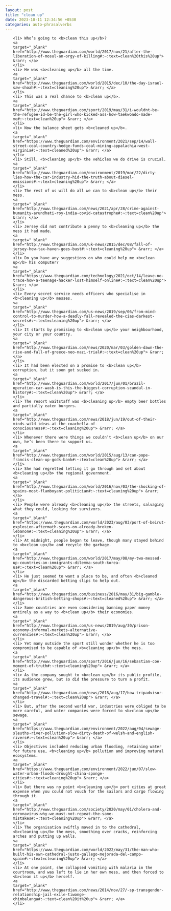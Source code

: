```yaml
---
layout: post
title: "clean up"
date: 2023-10-11 12:34:56 +0530
categories: auto-phrasalverbs
---
```

<ol>

    <li> Who’s going to <b>clean this up</b>?
    <a 
    target="_blank" 
    href="http://www.theguardian.com/world/2017/nov/21/after-the-liberation-of-mosul-an-orgy-of-killing#:~:text=clean%20this%20up"> &rarr; </a>
    </li>
    <li> He was <b>cleaning up</b> all the time.
    <a 
    target="_blank" 
    href="http://www.theguardian.com/world/2015/dec/10/the-day-israel-saw-shoah#:~:text=cleaning%20up"> &rarr; </a>
    </li>
    <li> This was a real chance to <b>clean up</b>.
    <a 
    target="_blank" 
    href="http://www.theguardian.com/sport/2019/may/31/i-wouldnt-be-the-refugee-id-be-the-girl-who-kicked-ass-how-taekwondo-made-me#:~:text=clean%20up"> &rarr; </a>
    </li>
    <li> Now the balance sheet gets <b>cleaned up</b>.
    <a 
    target="_blank" 
    href="https://www.theguardian.com/environment/2021/sep/14/wall-street-coal-country-hedge-funds-coal-mining-appalachia-west-virginia#:~:text=cleaned%20up"> &rarr; </a>
    </li>
    <li> Still, <b>cleaning up</b> the vehicles we do drive is crucial.
    <a 
    target="_blank" 
    href="http://www.theguardian.com/environment/2019/mar/22/dirty-lies-how-the-car-industry-hid-the-truth-about-diesel-emissions#:~:text=cleaning%20up"> &rarr; </a>
    </li>
    <li> The rest of us will do all we can to <b>clean up</b> their mess.
    <a 
    target="_blank" 
    href="http://www.theguardian.com/news/2021/apr/28/crime-against-humanity-arundhati-roy-india-covid-catastrophe#:~:text=clean%20up"> &rarr; </a>
    </li>
    <li> Jersey did not contribute a penny to <b>cleaning up</b> the mess it had made.
    <a 
    target="_blank" 
    href="http://www.theguardian.com/uk-news/2015/dec/08/fall-of-jersey-how-tax-haven-goes-bust#:~:text=cleaning%20up"> &rarr; </a>
    </li>
    <li> Do you have any suggestions on who could help me <b>clean up</b> his computer?
    <a 
    target="_blank" 
    href="https://www.theguardian.com/technology/2021/oct/14/leave-no-trace-how-a-teenage-hacker-lost-himself-online#:~:text=clean%20up"> &rarr; </a>
    </li>
    <li> Every secret service needs officers who specialise in <b>cleaning up</b> messes.
    <a 
    target="_blank" 
    href="http://www.theguardian.com/us-news/2019/sep/06/from-mind-control-to-murder-how-a-deadly-fall-revealed-the-cias-darkest-secrets#:~:text=cleaning%20up"> &rarr; </a>
    </li>
    <li> It starts by promising to <b>clean up</b> your neighbourhood, your city or your country.
    <a 
    target="_blank" 
    href="http://www.theguardian.com/news/2020/mar/03/golden-dawn-the-rise-and-fall-of-greece-neo-nazi-trial#:~:text=clean%20up"> &rarr; </a>
    </li>
    <li> It had been elected on a promise to <b>clean up</b> corruption, but it soon got sucked in.
    <a 
    target="_blank" 
    href="http://www.theguardian.com/world/2017/jun/01/brazil-operation-car-wash-is-this-the-biggest-corruption-scandal-in-history#:~:text=clean%20up"> &rarr; </a>
    </li>
    <li> The resort waitstaff was <b>cleaning up</b> empty beer bottles and partially eaten burgers.
    <a 
    target="_blank" 
    href="http://www.theguardian.com/news/2018/jun/19/out-of-their-minds-wild-ideas-at-the-coachella-of-consciousness#:~:text=cleaning%20up"> &rarr; </a>
    </li>
    <li> Whenever there were things we couldn’t <b>clean up</b> on our own, he’s been there to support us.
    <a 
    target="_blank" 
    href="http://www.theguardian.com/world/2015/aug/13/can-pope-francis-clean-up-gods-bank#:~:text=clean%20up"> &rarr; </a>
    </li>
    <li> She had regretted letting it go through and set about <b>cleaning up</b> the regional government.
    <a 
    target="_blank" 
    href="http://www.theguardian.com/world/2016/nov/03/the-shocking-of-spains-most-flamboyant-politician#:~:text=cleaning%20up"> &rarr; </a>
    </li>
    <li> People were already <b>cleaning up</b> the streets, salvaging what they could, looking for survivors.
    <a 
    target="_blank" 
    href="https://www.theguardian.com/world/2023/aug/03/port-of-beirut-explosion-aftermath-scars-on-already-broken-lebanon#:~:text=cleaning%20up"> &rarr; </a>
    </li>
    <li> At midnight, people began to leave, though many stayed behind to <b>clean up</b> and recycle the garbage.
    <a 
    target="_blank" 
    href="http://www.theguardian.com/world/2017/may/08/my-two-messed-up-countries-an-immigrants-dilemma-south-korea-us#:~:text=clean%20up"> &rarr; </a>
    </li>
    <li> He just seemed to want a place to be, and often <b>cleaned up</b> the discarded betting slips to help out.
    <a 
    target="_blank" 
    href="http://www.theguardian.com/business/2016/may/31/big-gamble-dangerous-british-betting-shops#:~:text=cleaned%20up"> &rarr; </a>
    </li>
    <li> Some countries are even considering banning paper money entirely as a way to <b>clean up</b> their economies.
    <a 
    target="_blank" 
    href="http://www.theguardian.com/us-news/2019/aug/30/prison-economy-informal-markets-alternative-currencies#:~:text=clean%20up"> &rarr; </a>
    </li>
    <li> Yet many outside the sport still wonder whether he is too compromised to be capable of <b>cleaning up</b> the mess.
    <a 
    target="_blank" 
    href="http://www.theguardian.com/sport/2016/jun/16/sebastian-coe-moment-of-truth#:~:text=cleaning%20up"> &rarr; </a>
    </li>
    <li> As the company sought to <b>clean up</b> its public profile, its audience grew, but so did the pressure to turn a profit.
    <a 
    target="_blank" 
    href="http://www.theguardian.com/news/2018/aug/17/how-tripadvisor-changed-travel#:~:text=clean%20up"> &rarr; </a>
    </li>
    <li> But, after the second world war, industries were obliged to be more careful, and water companies were forced to <b>clean up</b> sewage.
    <a 
    target="_blank" 
    href="https://www.theguardian.com/environment/2022/aug/04/sewage-sleuths-river-pollution-slow-dirty-death-of-welsh-and-english-rivers#:~:text=clean%20up"> &rarr; </a>
    </li>
    <li> Objectives included reducing urban flooding, retaining water for future use, <b>cleaning up</b> pollution and improving natural ecosystems.
    <a 
    target="_blank" 
    href="https://www.theguardian.com/environment/2022/jun/07/slow-water-urban-floods-drought-china-sponge-cities#:~:text=cleaning%20up"> &rarr; </a>
    </li>
    <li> But there was no point <b>cleaning up</b> port cities at great expense when you could not vouch for the sailors and cargo flowing through it.
    <a 
    target="_blank" 
    href="http://www.theguardian.com/society/2020/may/01/cholera-and-coronavirus-why-we-must-not-repeat-the-same-mistakes#:~:text=cleaning%20up"> &rarr; </a>
    </li>
    <li> The organisation swiftly moved in to the cathedral, <b>cleaning up</b> the mess, smoothing over cracks, reinforcing arches and putting up walls.
    <a 
    target="_blank" 
    href="https://www.theguardian.com/world/2022/may/31/the-man-who-built-his-own-cathedral-justo-gallego-mejorada-del-campo-spain#:~:text=cleaning%20up"> &rarr; </a>
    </li>
    <li> At one point, she collapsed vomiting with malaria in the courtroom, and was left to lie in her own mess, and then forced to <b>clean it up</b> herself.
    <a 
    target="_blank" 
    href="http://www.theguardian.com/news/2014/nov/27/-sp-transgender-relationship-jail-exile-tiwonge-chimbalanga#:~:text=clean%20it%20up"> &rarr; </a>
    </li>